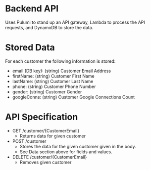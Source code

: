 # Backend API 
Uses Pulumi to stand up an API gateway, Lambda to process the API requests, and DynamoDB to store the data.

# Stored Data
For each customer the following information is stored:
* email (DB key): (string) Customer Email Address
* firstName: (string) Customer First Name
* lastName: (string) Customer Last Name
* phone: (string) Customer Phone Number
* gender: (string) Customer Gender
* googleConns: (string) Customer Google Connections Count

# API Specification
* GET /customer/{CustomerEmail}
  * Returns data for given customer
* POST /customer
  * Stores the data for the given customer given in the body.
  * See Data section above for fields and values.
* DELETE /customer/{CustomerEmail}
  * Removes given customer